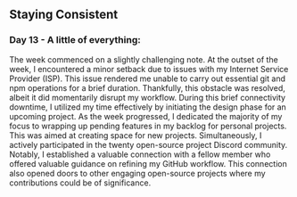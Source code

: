 ## Staying Consistent

### Day 13 - A little of everything:
The week commenced on a slightly challenging note. At the outset of the week, I encountered a minor setback due to issues with my Internet Service Provider (ISP). This issue rendered me unable to carry out essential git and npm operations for a brief duration. Thankfully, this obstacle was resolved, albeit it did momentarily disrupt my workflow. During this brief connectivity downtime, I utilized my time effectively by initiating the design phase for an upcoming project. As the week progressed, I dedicated the majority of my focus to wrapping up pending features in my backlog for personal projects. This was aimed at creating space for new projects. Simultaneously, I actively participated in the twenty open-source project Discord community. Notably, I established a valuable connection with a fellow member who offered valuable guidance on refining my GitHub workflow. This connection also opened doors to other engaging open-source projects where my contributions could be of significance.
